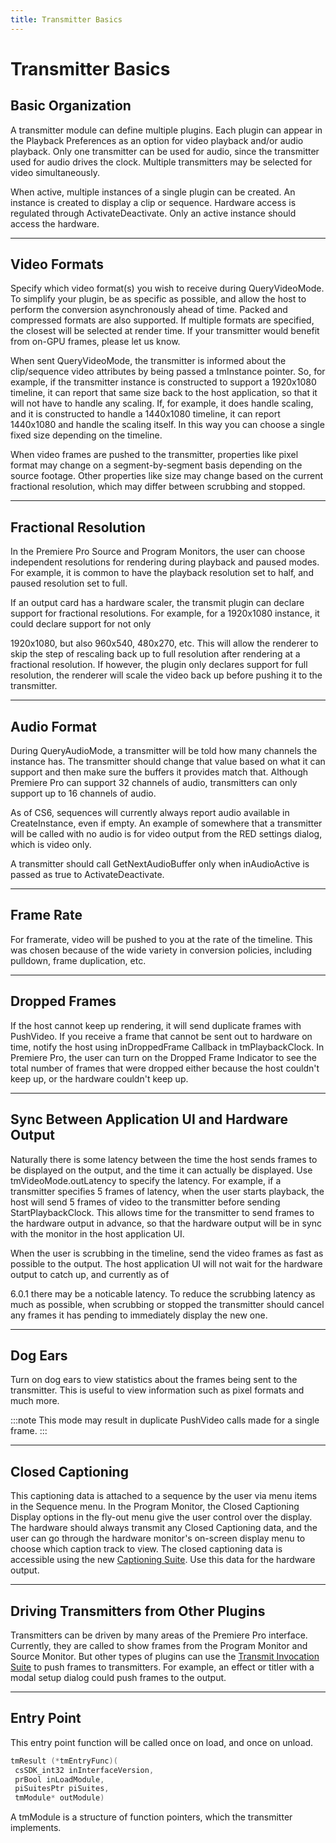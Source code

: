 ```yaml
---
title: Transmitter Basics
---
```

# Transmitter Basics

## Basic Organization

A transmitter module can define multiple plugins. Each plugin can appear in the Playback Preferences as an option for video playback and/or audio playback. Only one transmitter can be used for audio, since the transmitter used for audio drives the clock. Multiple transmitters may be selected for video simultaneously.

When active, multiple instances of a single plugin can be created. An instance is created to display a clip or sequence. Hardware access is regulated through ActivateDeactivate. Only an active instance should access the hardware.

---

## Video Formats

Specify which video format(s) you wish to receive during QueryVideoMode. To simplify your plugin, be as specific as possible, and allow the host to perform the conversion asynchronously ahead of time. Packed and compressed formats are also supported. If multiple formats are specified, the closest will be selected at render time. If your transmitter would benefit from on-GPU frames, please let us know.

When sent QueryVideoMode, the transmitter is informed about the clip/sequence video attributes by being passed a tmInstance pointer. So, for example, if the transmitter instance is constructed to support a 1920x1080 timeline, it can report that same size back to the host application, so that it will not have to handle any scaling. If, for example, it does handle scaling, and it is constructed to handle a 1440x1080 timeline, it can report 1440x1080 and handle the scaling itself. In this way you can choose a single fixed size depending on the timeline.

When video frames are pushed to the transmitter, properties like pixel format may change on a segment-by-segment basis depending on the source footage. Other properties like size may change based on the current fractional resolution, which may differ between scrubbing and stopped.

---

## Fractional Resolution

In the Premiere Pro Source and Program Monitors, the user can choose independent resolutions for rendering during playback and paused modes. For example, it is common to have the playback resolution set to half, and paused resolution set to full.

If an output card has a hardware scaler, the transmit plugin can declare support for fractional resolutions. For example, for a 1920x1080 instance, it could declare support for not only

1920x1080, but also 960x540, 480x270, etc. This will allow the renderer to skip the step of rescaling back up to full resolution after rendering at a fractional resolution. If however, the plugin only declares support for full resolution, the renderer will scale the video back up before pushing it to the transmitter.

---

## Audio Format

During QueryAudioMode, a transmitter will be told how many channels the instance has. The transmitter should change that value based on what it can support and then make sure the buffers it provides match that. Although Premiere Pro can support 32 channels of audio, transmitters can only support up to 16 channels of audio.

As of CS6, sequences will currently always report audio available in CreateInstance, even if empty. An example of somewhere that a transmitter will be called with no audio is for video output from the RED settings dialog, which is video only.

A transmitter should call GetNextAudioBuffer only when inAudioActive is passed as true to ActivateDeactivate.

---

## Frame Rate

For framerate, video will be pushed to you at the rate of the timeline. This was chosen because of the wide variety in conversion policies, including pulldown, frame duplication, etc.

---

## Dropped Frames

If the host cannot keep up rendering, it will send duplicate frames with PushVideo. If you receive a frame that cannot be sent out to hardware on time, notify the host using inDroppedFrame Callback in tmPlaybackClock. In Premiere Pro, the user can turn on the Dropped Frame Indicator to see the total number of frames that were dropped either because the host couldn't keep up, or the hardware couldn't keep up.

---

## Sync Between Application UI and Hardware Output

Naturally there is some latency between the time the host sends frames to be displayed on the output, and the time it can actually be displayed. Use tmVideoMode.outLatency to specify the latency. For example, if a transmitter specifies 5 frames of latency, when the user starts playback, the host will send 5 frames of video to the transmitter before sending StartPlaybackClock. This allows time for the transmitter to send frames to the hardware output in advance, so that the hardware output will be in sync with the monitor in the host application UI.

When the user is scrubbing in the timeline, send the video frames as fast as possible to the output. The host application UI will not wait for the hardware output to catch up, and currently as of

6.0.1 there may be a noticable latency. To reduce the scrubbing latency as much as possible, when scrubbing or stopped the transmitter should cancel any frames it has pending to immediately display the new one.

---

## Dog Ears

Turn on dog ears to view statistics about the frames being sent to the transmitter. This is useful to view information such as pixel formats and much more.

:::note
This mode may result in duplicate PushVideo calls made for a single frame.
:::

---

## Closed Captioning

This captioning data is attached to a sequence by the user via menu items in the Sequence menu. In the Program Monitor, the Closed Captioning Display options in the fly-out menu give the user control over the display. The hardware should always transmit any Closed Captioning data, and the user can go through the hardware monitor's on-screen display menu to choose which caption track to view. The closed captioning data is accessible using the new [Captioning Suite](../../universals/sweetpea-suites#captioning-suite). Use this data for the hardware output.

---

## Driving Transmitters from Other Plugins

Transmitters can be driven by many areas of the Premiere Pro interface. Currently, they are called to show frames from the Program Monitor and Source Monitor. But other types of plugins can use the [Transmit Invocation Suite](../suites#transmit-invocation-suite) to push frames to transmitters. For example, an effect or titler with a modal setup dialog could push frames to the output.

---

## Entry Point

This entry point function will be called once on load, and once on unload.

```cpp
tmResult (*tmEntryFunc)(
 csSDK_int32 inInterfaceVersion,
 prBool inLoadModule,
 piSuitesPtr piSuites,
 tmModule* outModule)
```

A tmModule is a structure of function pointers, which the transmitter implements.
